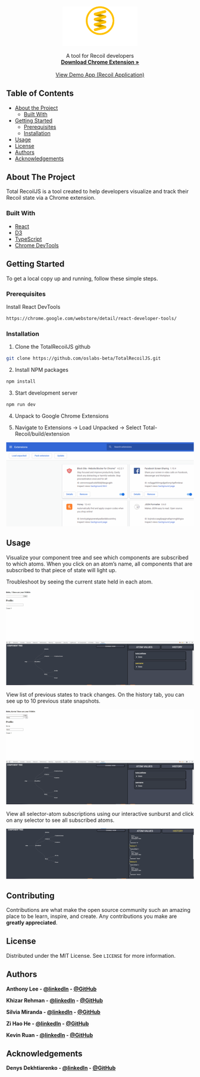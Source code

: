 




<!-- PROJECT SHIELDS -->
<!--
*** I'm using markdown "reference style" links for readability.
*** Reference links are enclosed in brackets [ ] instead of parentheses ( ).
*** See the bottom of this document for the declaration of the reference variables
*** for contributors-url, forks-url, etc. This is an optional, concise syntax you may use.
*** https://www.markdownguide.org/basic-syntax/#reference-style-links
-->
<!-- [![Contributors][contributors-shield]][contributors-url] -->
<!-- [![Stargazers][stars-shield]][stars-url]
[![LinkedIn][linkedin-shield]][linkedin-url] -->



<!-- PROJECT LOGO -->
<br />
<p align="center">
  <a href="https://github.com/oslabs-beta/TotalRecoilJS">
    <img src="src/icons/TotalRecoilv2.png" alt="Logo" width="200" >
  </a>

  <!-- <h3 align="center">TotalRecoilJS</h3> -->

  <p align="center">
    A tool for Recoil developers
    <br />
    <a href="https://github.com/oslabs-beta/TotalRecoilJS"><strong>Download Chrome Extension »</strong></a>
    <br />
    <br />
    <a href="https://github.com/oslabs-beta/TotalRecoilJS/blob/master/README.md">View Demo  App (Recoil Application)</a>
    
  </p>
</p>



<!-- TABLE OF CONTENTS -->
## Table of Contents

* [About the Project](#about-the-project)
  * [Built With](#built-with)
* [Getting Started](#getting-started)
  * [Prerequisites](#prerequisites)
  * [Installation](#installation)
* [Usage](#usage)
* [License](#license)
* [Authors](#authors)
* [Acknowledgements](#acknowledgements)



<!-- ABOUT THE PROJECT -->
## About The Project



Total RecoilJS is a tool created to help developers visualize and track their Recoil state via a Chrome extension.



### Built With

* [React](https://reactjs.org/)
* [D3](https://d3js.org/)
* [TypeScript](https://www.typescriptlang.org/)
* [Chrome DevTools](https://developers.google.com/web/tools/chrome-devtools)




<!-- GETTING STARTED -->
## Getting Started

To get a local copy up and running, follow these simple steps.

### Prerequisites

Install React DevTools
```sh
https://chrome.google.com/webstore/detail/react-developer-tools/
```

### Installation
 
1. Clone the TotalRecoilJS github
```sh
git clone https://github.com/oslabs-beta/TotalRecoilJS.git
```
2. Install NPM packages
```sh
npm install
```
3. Start development server
```sh
npm run dev
```
4. Unpack to Google Chrome Extensions 

5. Navigate to Extensions -> Load Unpacked -> Select Total-Recoil/build/extension

![](/src/img/installApp.gif)



<!-- USAGE EXAMPLES -->
## Usage


Visualize your component tree and see which components are subscribed to which atoms. When you click on an atom’s name, all components that are subscribed to that piece of state will light up.

Troubleshoot by seeing the current state held in each atom. 

![](/src/img/showState.gif)

<insert gif of atom state>

View list of previous states to track changes. 
On the history tab, you can see up to 10 previous state snapshots.

![](/src/img/history.gif)

<insert gif of history>

 View all selector-atom subscriptions using our interactive sunburst and click on any selector to see all subscribed atoms.

<insert gif of sunburst image>
  
  ![](/src/img/selector.gif)




<!-- CONTRIBUTING -->
## Contributing

Contributions are what make the open source community such an amazing place to be learn, inspire, and create. Any contributions you make are **greatly appreciated**.



<!-- LICENSE -->
## License

Distributed under the MIT License. See `LICENSE` for more information.



<!-- CONTACT -->
## Authors

<strong>Anthony Lee - [@linkedIn](https://www.linkedin.com/in/anthony-lee27/) - [@GitHub](https://github.com/anthonylee2797)

<strong>Khizar Rehman - [@linkedIn](https://www.linkedin.com/in/khizar-rehman-a125711b4/) - [@GitHub](https://github.com/keyz-man)

<strong>Silvia Miranda - [@linkedIn](https://www.linkedin.com/in/silviakempmiranda/) - [@GitHub](https://github.com/silvia-miranda)

<strong>Zi Hao He - [@linkedIn](https://www.linkedin.com/in/zi-hao-he/) - [@GitHub](https://github.com/exquizzle)

<strong>Kevin Ruan - [@linkedIn](https://www.linkedin.com/in/kevin-ruan-7799711b1/) - [@GitHub](https://github.com/kevinr108)



<!-- ACKNOWLEDGEMENTS -->
## Acknowledgements

Denys Dekhtiarenko - [@linkedIn](https://www.linkedin.com/in/denysdekhtiarenko/) - [@GitHub](https://github.com/denskarlet)







<!-- MARKDOWN LINKS & IMAGES -->
<!-- https://www.markdownguide.org/basic-syntax/#reference-style-links -->
[contributors-shield]: https://github.com/oslabs-beta/TotalRecoilJS/graphs/contributors
[contributors-url]: https://github.com/oslabs-beta/TotalRecoilJS/graphs/contributors
[forks-shield]: https://img.shields.io/github/forks/othneildrew/Best-README-Template.svg?style=flat-square
[forks-url]: https://github.com/othneildrew/Best-README-Template/network/members
[stars-shield]: https://img.shields.io/github/stars/othneildrew/Best-README-Template.svg?style=flat-square
[stars-url]: https://github.com/oslabs-beta/TotalRecoilJS/stargazers
[issues-shield]: https://img.shields.io/github/issues/othneildrew/Best-README-Template.svg?style=flat-square

[license-url]: https://github.com/othneildrew/Best-README-Template/blob/master/LICENSE.txt
[linkedin-shield]: https://img.shields.io/badge/-LinkedIn-black.svg?style=flat-square&logo=linkedin&colorB=555
[linkedin-url]: https://linkedin.com/in/othneildrew
[product-screenshot]: images/screenshot.png
